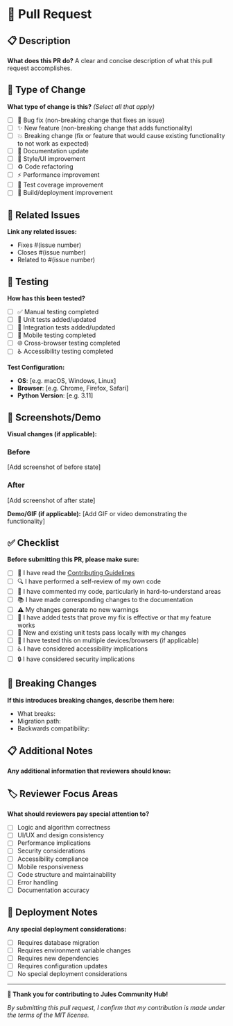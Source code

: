 # 🚀 Pull Request

## 📋 Description

**What does this PR do?**
A clear and concise description of what this pull request accomplishes.

## 🎯 Type of Change

**What type of change is this?** _(Select all that apply)_

- [ ] 🐛 Bug fix (non-breaking change that fixes an issue)
- [ ] ✨ New feature (non-breaking change that adds functionality)
- [ ] 💥 Breaking change (fix or feature that would cause existing functionality to not work as expected)
- [ ] 📖 Documentation update
- [ ] 🎨 Style/UI improvement
- [ ] ♻️ Code refactoring
- [ ] ⚡ Performance improvement
- [ ] 🧪 Test coverage improvement
- [ ] 🔧 Build/deployment improvement

## 🔗 Related Issues

**Link any related issues:**

- Fixes #(issue number)
- Closes #(issue number)
- Related to #(issue number)

## 🧪 Testing

**How has this been tested?**

- [ ] ✅ Manual testing completed
- [ ] 🧪 Unit tests added/updated
- [ ] 🔄 Integration tests added/updated
- [ ] 📱 Mobile testing completed
- [ ] 🌐 Cross-browser testing completed
- [ ] ♿ Accessibility testing completed

**Test Configuration:**

- **OS**: [e.g. macOS, Windows, Linux]
- **Browser**: [e.g. Chrome, Firefox, Safari]
- **Python Version**: [e.g. 3.11]

## 📸 Screenshots/Demo

**Visual changes (if applicable):**

### Before

[Add screenshot of before state]

### After

[Add screenshot of after state]

**Demo/GIF (if applicable):**
[Add GIF or video demonstrating the functionality]

## ✅ Checklist

**Before submitting this PR, please make sure:**

- [ ] 📖 I have read the [Contributing Guidelines](../CONTRIBUTING.md)
- [ ] 🔍 I have performed a self-review of my own code
- [ ] 💬 I have commented my code, particularly in hard-to-understand areas
- [ ] 📚 I have made corresponding changes to the documentation
- [ ] ⚠️ My changes generate no new warnings
- [ ] 🧪 I have added tests that prove my fix is effective or that my feature works
- [ ] 🔄 New and existing unit tests pass locally with my changes
- [ ] 📱 I have tested this on multiple devices/browsers (if applicable)
- [ ] ♿ I have considered accessibility implications
- [ ] 🔒 I have considered security implications

## 🎯 Breaking Changes

**If this introduces breaking changes, describe them here:**

- What breaks:
- Migration path:
- Backwards compatibility:

## 📋 Additional Notes

**Any additional information that reviewers should know:**

## 🏷️ Reviewer Focus Areas

**What should reviewers pay special attention to?**

- [ ] Logic and algorithm correctness
- [ ] UI/UX and design consistency
- [ ] Performance implications
- [ ] Security considerations
- [ ] Accessibility compliance
- [ ] Mobile responsiveness
- [ ] Code structure and maintainability
- [ ] Error handling
- [ ] Documentation accuracy

## 🚀 Deployment Notes

**Any special deployment considerations:**

- [ ] Requires database migration
- [ ] Requires environment variable changes
- [ ] Requires new dependencies
- [ ] Requires configuration updates
- [ ] No special deployment considerations

---

**🙏 Thank you for contributing to Jules Community Hub!**

_By submitting this pull request, I confirm that my contribution is made under the terms of the MIT license._
